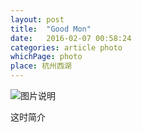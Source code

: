 ```yaml
---
layout: post
title:  "Good Mon"
date:   2016-02-07 00:58:24
categories: article photo
whichPage: photo
place: 杭州西湖
---
```


![图片说明][tupian1]


这时简介

[tupian1]: {{site.cloudSrc}}/img/illustration/spaceStart.jpg

